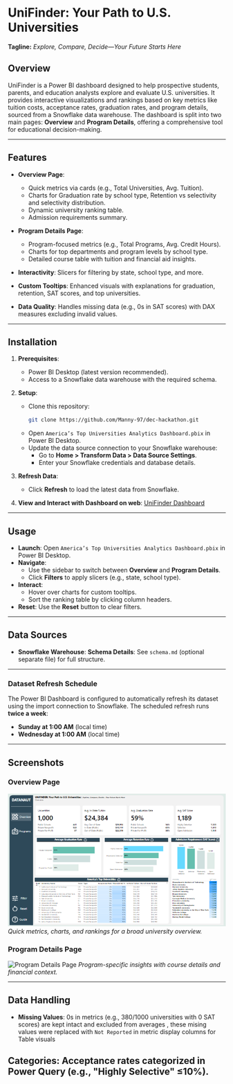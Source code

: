 # UniFinder: Your Path to U.S. Universities

**Tagline:** *Explore, Compare, Decide—Your Future Starts Here*

## Overview
UniFinder is a Power BI dashboard designed to help prospective students, parents, and education analysts explore and evaluate U.S. universities. It provides interactive visualizations and rankings based on key metrics like tuition costs, acceptance rates, graduation rates, and program details, sourced from a Snowflake data warehouse. The dashboard is split into two main pages: **Overview** and **Program Details**, offering a comprehensive tool for educational decision-making.

---

## Features
- **Overview Page**:
  - Quick metrics via cards (e.g., Total Universities, Avg. Tuition).
  - Charts for Graduation rate by school type, Retention vs selectivity and selectivity distribution.
  - Dynamic university ranking table.
  - Admission requirements summary.

- **Program Details Page**:
  - Program-focused metrics (e.g., Total Programs, Avg. Credit Hours).
  - Charts for top departments and program levels by school type.
  - Detailed course table with tuition and financial aid insights.

- **Interactivity**: Slicers for filtering by state, school type, and more.
- **Custom Tooltips**: Enhanced visuals with explanations for graduation, retention, SAT scores, and top universities.
- **Data Quality**: Handles missing data (e.g., 0s in SAT scores) with DAX measures excluding invalid values.

---

## Installation
1. **Prerequisites**:
   - Power BI Desktop (latest version recommended).
   - Access to a Snowflake data warehouse with the required schema.

2. **Setup**:
   - Clone this repository:
     ```bash
     git clone https://github.com/Manny-97/dec-hackathon.git
     ```
   - Open `America’s Top Universities Analytics Dashboard.pbix` in Power BI Desktop.
   - Update the data source connection to your Snowflake warehouse:
     - Go to **Home > Transform Data > Data Source Settings**.
     - Enter your Snowflake credentials and database details.

3. **Refresh Data**:
   - Click **Refresh** to load the latest data from Snowflake.

4. **View and Interact with Dashboard on web**: [UniFinder Dashboard](https://app.powerbi.com/view?r=eyJrIjoiZWUyYzljNmMtM2FjMS00ZjllLWIwNjUtMzdjMjRlMjI4ZmRmIiwidCI6IjQzOGFiNWNlLTljODEtNDI0Ni05Yjk4LTI5ZmY3YWQ3ZDBhOSJ9) 

---

## Usage
- **Launch**: Open `America’s Top Universities Analytics Dashboard.pbix` in Power BI Desktop.
- **Navigate**:
  - Use the sidebar to switch between **Overview** and **Program Details**.
  - Click **Filters** to apply slicers (e.g., state, school type).
- **Interact**:
  - Hover over charts for custom tooltips.
  - Sort the ranking table by clicking column headers.
- **Reset**: Use the **Reset** button to clear filters.

---

## Data Sources
- **Snowflake Warehouse**: **Schema Details**: See `schema.md` (optional separate file) for full structure.

---
### Dataset Refresh Schedule

The Power BI Dashboard is configured to automatically refresh its dataset using the import connection to Snowflake. The scheduled refresh runs **twice a week**:
- **Sunday at 1:00 AM** (local time)
- **Wednesday at 1:00 AM** (local time)

---

## Screenshots
### Overview Page
![Overview Page](overview.png)
*Quick metrics, charts, and rankings for a broad university overview.*

### Program Details Page
![Program Details Page](program.png)
*Program-specific insights with course details and financial context.*

---

## Data Handling
- **Missing Values**: 0s in metrics (e.g., 380/1000 universities with 0 SAT scores) are kept intact and excluded from averages , these mising values were replaced with `Not Reported` in metric display columns for Table visuals

Categories: Acceptance rates categorized in Power Query (e.g., "Highly Selective" ≤10%).
---
